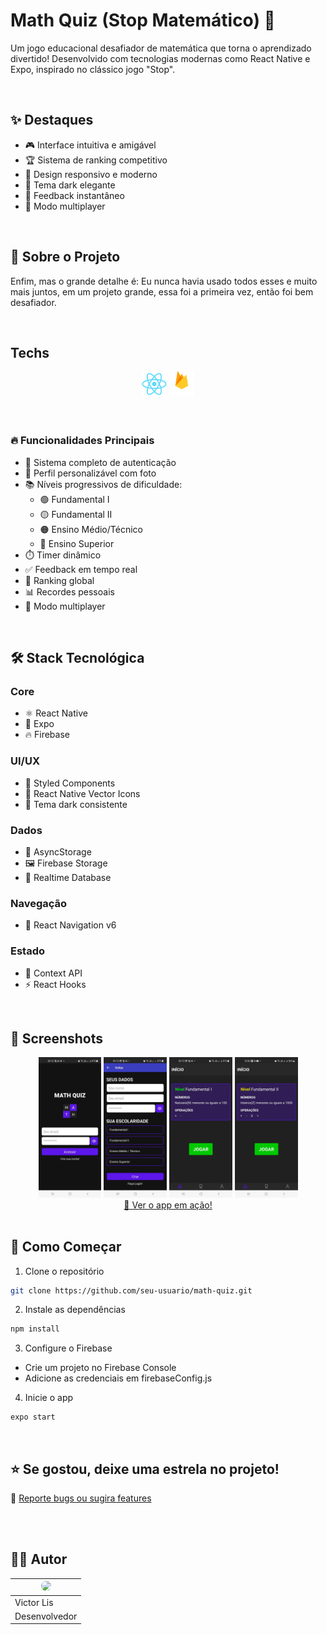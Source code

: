 # Math Quiz (Stop Matemático) 🧮

Um jogo educacional desafiador de matemática que torna o aprendizado divertido! Desenvolvido com tecnologias modernas como React Native e Expo, inspirado no clássico jogo "Stop".

<br>

## ✨ Destaques

- 🎮 Interface intuitiva e amigável
- 🏆 Sistema de ranking competitivo
- 📱 Design responsivo e moderno
- 🌙 Tema dark elegante
- 🎯 Feedback instantâneo
- 🤝 Modo multiplayer

<br>

## 🎯 Sobre o Projeto
Enfim, mas o grande detalhe é: Eu nunca havia usado todos esses e muito mais juntos, em um projeto grande, essa foi a primeira vez, então foi bem desafiador.

<br>

## Techs
<div align="center">
  <img width="40" height="40" src="https://raw.githubusercontent.com/devicons/devicon/master/icons/react/react-original.svg" alt="ReactJS">
  <img width="40" height="40" src="https://github.com/devicons/devicon/blob/master/icons/firebase/firebase-original-wordmark.svg" alt="Firebase">
</div>

<br>
<br>

### 🔥 Funcionalidades Principais

- 🔐 Sistema completo de autenticação
- 📸 Perfil personalizável com foto
- 📚 Níveis progressivos de dificuldade:
  - 🟢 Fundamental I
  - 🟡 Fundamental II 
  - 🟠 Ensino Médio/Técnico
  - 🔴 Ensino Superior
- ⏱️ Timer dinâmico
- ✅ Feedback em tempo real
- 🏅 Ranking global
- 📊 Recordes pessoais
- 👥 Modo multiplayer

<br>

## 🛠️ Stack Tecnológica

### Core
- ⚛️ React Native
- 🚀 Expo
- 🔥 Firebase

### UI/UX
- 💅 Styled Components
- 🎨 React Native Vector Icons
- 🌙 Tema dark consistente

### Dados
- 💾 AsyncStorage
- 🖼️ Firebase Storage
- 🔄 Realtime Database

### Navegação
- 🧭 React Navigation v6

### Estado
- 🔄 Context API
- ⚡ React Hooks

<br>

## 📱 Screenshots

<div align="center">
    <img width="20%" src="https://github.com/Victor-Lis/MathQuiz/blob/master/images/Sign%20In.jpg">
    <img width="20%" src="https://github.com/Victor-Lis/MathQuiz/blob/master/images/Sign%20Up.jpg">
    <img width="20%" src="https://github.com/Victor-Lis/MathQuiz/blob/master/images/Home%20(Fund%20I).jpg">
    <img width="20%" src="https://github.com/Victor-Lis/MathQuiz/blob/master/images/Home%20(Fund%20II).jpg">
</div>

<div align="center">
  <a href="https://youtube.com/shorts/dpOW0SbrpTA">🎥 Ver o app em ação!</a>
</div>

<br>

## 🚀 Como Começar

1. Clone o repositório
```bash
git clone https://github.com/seu-usuario/math-quiz.git
```

2. Instale as dependências
```bash
npm install
```

3. Configure o Firebase
- Crie um projeto no Firebase Console
- Adicione as credenciais em firebaseConfig.js

4. Inicie o app
```bash
expo start
```

<br>

## ⭐ Se gostou, deixe uma estrela no projeto!

📝 [Reporte bugs ou sugira features](https://github.com/Victor-Lis/issues)

<br>
<br>

## 👨‍💻 Autor

| <img src="https://github.com/Victor-Lis.png" width="100" style="border-radius:50%"/> |
| --- |
| Victor Lis |
| Desenvolvedor |
